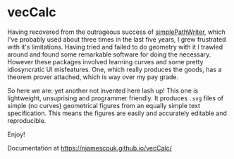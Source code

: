 # vecCalc

Having recovered from the outrageous success of
[simplePathWriter](https://github.com/njamescouk/simplePathWriter),
which  I've probably used about three times in the last five years, I
grew  frustrated with it's limitations. Having tried and failed to do
geometry  with it I trawled around and found some remarkable software
for doing  the necessary. However these packages involved learning
curves and some pretty  idiosyncratic UI misfeatures. One, which
really produces the goods, has  a theorem prover attached, which is
way over my pay grade.

So here we are: yet another not invented here lash up! This one is 
lightweight, unsuprising and programmer friendly. It produces `.svg` 
files of simple (no curves) geometrical figures from an equally simple 
text specification. This means the figures are easily and accurately 
editable and reproducible.

Enjoy! 



Documentation at https://njamescouk.github.io/vecCalc/
